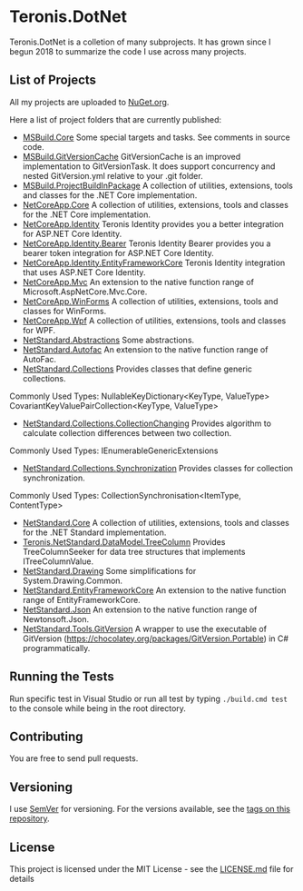 # Teronis.DotNet

Teronis.DotNet is a colletion of many subprojects. It has grown since I begun 2018 to summarize the code I use across many projects.

## List of Projects

All my projects are uploaded to [NuGet.org](https://www.nuget.org/packages?q=Teroneko+Teronis).

Here a list of project folders that are currently published:
- [MSBuild.Core](https://github.com/teroneko/Teronis.DotNet/tree/develop/src/MSBuild/Core/Core) Some special targets and tasks. See comments in source
code.
- [MSBuild.GitVersionCache](https://github.com/teroneko/Teronis.DotNet/tree/develop/src/MSBuild/Packaging/GitVersionCache/GitVersionCache)
GitVersionCache is an improved implementation to GitVersionTask. It does support concurrency and 
nested GitVersion.yml relative to your .git folder.
- [MSBuild.ProjectBuildInPackage](https://github.com/teroneko/Teronis.DotNet/tree/develop/src/MSBuild/Packaging/ProjectBuildInPackage)
A collection of utilities, extensions, tools and classes for the .NET Core implementation.
- [NetCoreApp.Core](https://github.com/teroneko/Teronis.DotNet/tree/develop/src/NetCoreApp/Core/Core) A collection of utilities, extensions, tools and
classes for the .NET Core implementation.
- [NetCoreApp.Identity](https://github.com/teroneko/Teronis.DotNet/tree/develop/src/NetCoreApp/Identity/Identity) Teronis Identity provides you a
better integration for ASP.NET Core Identity.
- [NetCoreApp.Identity.Bearer](https://github.com/teroneko/Teronis.DotNet/tree/develop/src/NetCoreApp/Identity/Bearer) Teronis Identity Bearer
provides you a bearer token integration for ASP.NET Core Identity.
- [NetCoreApp.Identity.EntityFrameworkCore](https://github.com/teroneko/Teronis.DotNet/tree/develop/src/NetCoreApp/Identity/EntityFrameworkCore) Teronis
Identity integration that uses ASP.NET Core Identity.
- [NetCoreApp.Mvc](https://github.com/teroneko/Teronis.DotNet/tree/develop/src/NetCoreApp/Mvc/Mvc) An extension to the native function range of
Microsoft.AspNetCore.Mvc.Core.
- [NetCoreApp.WinForms](https://github.com/teroneko/Teronis.DotNet/tree/develop/src/NetCoreApp/WinForms/WinForms) A collection of utilities, extensions,
tools and classes for WinForms.
- [NetCoreApp.Wpf](https://github.com/teroneko/Teronis.DotNet/tree/develop/src/NetCoreApp/Wpf/Wpf) A collection of utilities, extensions, tools and
classes for WPF.
- [NetStandard.Abstractions](https://github.com/teroneko/Teronis.DotNet/tree/develop/src/NetStandard/Abstractions/Abstractions) Some abstractions.
- [NetStandard.Autofac](https://github.com/teroneko/Teronis.DotNet/tree/develop/src/NetStandard/Autofac/Autofac) An extension to the native function
range of AutoFac.
- [NetStandard.Collections](https://github.com/teroneko/Teronis.DotNet/tree/develop/src/NetStandard/Collections/Collections) Provides classes that define
generic collections.

Commonly Used Types:
NullableKeyDictionary\<KeyType, ValueType>
CovariantKeyValuePairCollection\<KeyType, ValueType>
- [NetStandard.Collections.CollectionChanging](https://github.com/teroneko/Teronis.DotNet/tree/develop/src/NetStandard/Collections/CollectionChanging)
Provides algorithm to calculate collection differences between two collection.

Commonly Used Types:
IEnumerableGenericExtensions
- [NetStandard.Collections.Synchronization](https://github.com/teroneko/Teronis.DotNet/tree/develop/src/NetStandard/Collections/Synchronization) Provides
classes for collection synchronization.

Commonly Used Types:
CollectionSynchronisation\<ItemType, ContentType>
- [NetStandard.Core](https://github.com/teroneko/Teronis.DotNet/tree/develop/src/NetStandard/Core/Core) A collection of utilities, extensions, tools and
classes for the .NET Standard implementation.
- [Teronis.NetStandard.DataModel.TreeColumn](https://github.com/teroneko/Teronis.DotNet/tree/develop/src/NetStandard/DataModel/TreeColumn) Provides TreeColumnSeeker
for data tree structures that implements ITreeColumnValue.
- [NetStandard.Drawing](https://github.com/teroneko/Teronis.DotNet/tree/develop/src/NetStandard/Drawing/Drawing) Some simplifications for
System.Drawing.Common.
- [NetStandard.EntityFrameworkCore](https://github.com/teroneko/Teronis.DotNet/tree/develop/src/NetStandard/EntityFrameworkCore/EntityFrameworkCore)
An extension to the native function range of EntityFrameworkCore.
- [NetStandard.Json](https://github.com/teroneko/Teronis.DotNet/tree/develop/src/NetStandard/Json/Json) An extension to the native function range of
Newtonsoft.Json.
- [NetStandard.Tools.GitVersion](https://github.com/teroneko/Teronis.DotNet/tree/develop/src/NetStandard/Tools/GitVersion/GitVersion) A wrapper to use the
executable of GitVersion (https://chocolatey.org/packages/GitVersion.Portable) in C# programmatically.

## Running the Tests

Run specific test in Visual Studio or run all test by typing `./build.cmd test` to the console while being in the root directory.

## Contributing

You are free to send pull requests.

## Versioning

I use [SemVer](http://semver.org/) for versioning. For the versions available, see the [tags on this repository](https://github.com/teroneko/Teronis.DotNet/tags).

## License

This project is licensed under the MIT License - see the [LICENSE.md](LICENSE.md) file for details